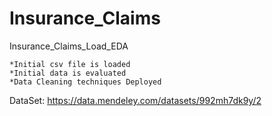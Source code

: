 # Insurance_Claims

Insurance_Claims_Load_EDA

    *Initial csv file is loaded
    *Initial data is evaluated
    *Data Cleaning techniques Deployed


DataSet: https://data.mendeley.com/datasets/992mh7dk9y/2


